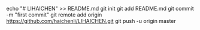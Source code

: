 echo "# LIHAICHEN" >> README.md
git init
git add README.md
git commit -m "first commit"
git remote add origin https://github.com/haichenli/LIHAICHEN.git
git push -u origin master
